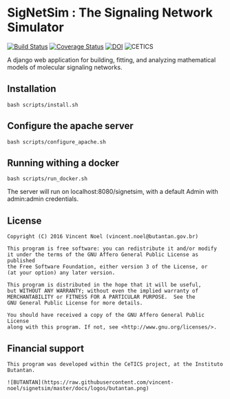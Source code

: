 # SigNetSim : The Signaling Network Simulator
[![Build Status](https://travis-ci.org/vincent-noel/SigNetSim.svg?branch=master)](https://travis-ci.org/vincent-noel/SigNetSim) [![Coverage Status](https://coveralls.io/repos/github/vincent-noel/SigNetSim/badge.svg?branch=develop)](https://coveralls.io/github/vincent-noel/SigNetSim?branch=develop) [![DOI](https://zenodo.org/badge/20701382.svg)](https://zenodo.org/badge/latestdoi/20701382)
![CETICS](https://raw.githubusercontent.com/vincent-noel/signetsim/master/docs/logos/cetics.png)


A django web application for building, fitting, and analyzing mathematical models of molecular signaling networks.


## Installation

	bash scripts/install.sh


## Configure the apache server

	bash scripts/configure_apache.sh


## Running withing a docker

	bash scripts/run_docker.sh


The server will run on localhost:8080/signetsim, with a default Admin with admin:admin credentials.


## License

	Copyright (C) 2016 Vincent Noel (vincent.noel@butantan.gov.br)

	This program is free software: you can redistribute it and/or modify
	it under the terms of the GNU Affero General Public License as published
	the Free Software Foundation, either version 3 of the License, or
	(at your option) any later version.

	This program is distributed in the hope that it will be useful,
	but WITHOUT ANY WARRANTY; without even the implied warranty of
	MERCHANTABILITY or FITNESS FOR A PARTICULAR PURPOSE.  See the
	GNU General Public License for more details.

	You should have received a copy of the GNU Affero General Public License
	along with this program. If not, see <http://www.gnu.org/licenses/>.

## Financial support

	This program was developed within the CeTICS project, at the Instituto Butantan.

	![BUTANTAN](https://raw.githubusercontent.com/vincent-noel/signetsim/master/docs/logos/butantan.png)
